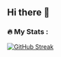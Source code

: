 ## Hi there 👋

### :fire: My Stats :
[![GitHub Streak](http://github-readme-streak-stats.herokuapp.com?user=devmarsian&theme=dark&date_format=j%2Fn%5B%2FY%5D)](https://git.io/streak-stats)
